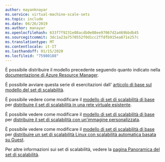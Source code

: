 ```yaml
---
author: mayanknayar
ms.service: virtual-machine-scale-sets
ms.topic: include
ms.date: 04/26/2019
ms.author: manayar
ms.openlocfilehash: 633f7f9231e08acdb0e08ee97067d2a469bbdb45
ms.sourcegitcommit: 3dc1a23a7570552f0d1cc2ffdfb915ea871e257c
ms.translationtype: MT
ms.contentlocale: it-IT
ms.lasthandoff: 01/15/2020
ms.locfileid: "75980188"
---
```

È possibile distribuire il modello precedente seguendo quanto indicato nella [documentazione di Azure Resource Manager](../articles/azure-resource-manager/templates/deploy-powershell.md).

È possibile avviare questa serie di esercitazioni dall' [articolo di base sul modello del set di scalabilità](../articles/virtual-machine-scale-sets/virtual-machine-scale-sets-mvss-start.md).

È possibile vedere come modificare il [modello di set di scalabilità di base](../articles/virtual-machine-scale-sets/virtual-machine-scale-sets-mvss-start.md) per [distribuire il set di scalabilità in una rete virtuale esistente](../articles/virtual-machine-scale-sets/virtual-machine-scale-sets-mvss-existing-vnet.md).

È possibile vedere come modificare il [modello di set di scalabilità di base](../articles/virtual-machine-scale-sets/virtual-machine-scale-sets-mvss-start.md) per [distribuire il set di scalabilità con un'immagine personalizzata](../articles/virtual-machine-scale-sets/virtual-machine-scale-sets-mvss-custom-image.md).

È possibile vedere come modificare il [modello di set di scalabilità di base](../articles/virtual-machine-scale-sets/virtual-machine-scale-sets-mvss-start.md) per [distribuire un set di scalabilità Linux con scalabilità automatica basata su Guest](../articles/virtual-machine-scale-sets/virtual-machine-scale-sets-mvss-guest-based-autoscale-linux.md).

Per altre informazioni sui set di scalabilità, vedere la [pagina Panoramica del set di scalabilità](../articles/virtual-machine-scale-sets/virtual-machine-scale-sets-overview.md).

